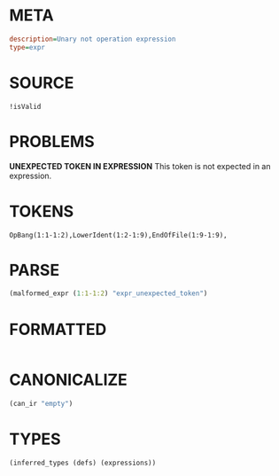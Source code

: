 # META
~~~ini
description=Unary not operation expression
type=expr
~~~
# SOURCE
~~~roc
!isValid
~~~
# PROBLEMS
**UNEXPECTED TOKEN IN EXPRESSION**
This token is not expected in an expression.

# TOKENS
~~~zig
OpBang(1:1-1:2),LowerIdent(1:2-1:9),EndOfFile(1:9-1:9),
~~~
# PARSE
~~~clojure
(malformed_expr (1:1-1:2) "expr_unexpected_token")
~~~
# FORMATTED
~~~roc

~~~
# CANONICALIZE
~~~clojure
(can_ir "empty")
~~~
# TYPES
~~~clojure
(inferred_types (defs) (expressions))
~~~